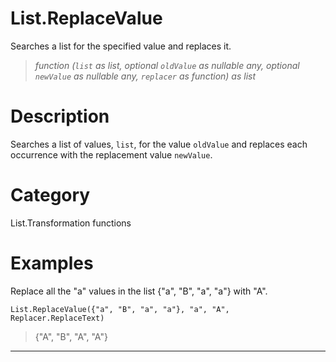 # List.ReplaceValue
Searches a list for the specified value and replaces it.
> _function (<code>list</code> as list, optional <code>oldValue</code> as nullable any, optional <code>newValue</code> as nullable any, <code>replacer</code> as function) as list_

# Description 
Searches a list of values, <code>list</code>, for the value <code>oldValue</code> and replaces each occurrence with the replacement value <code>newValue</code>.
# Category 
List.Transformation functions
# Examples 
Replace all the "a" values in the list {"a", "B", "a", "a"} with "A".
```
List.ReplaceValue({"a", "B", "a", "a"}, "a", "A", Replacer.ReplaceText)
```
> {"A", "B", "A", "A"}

***
